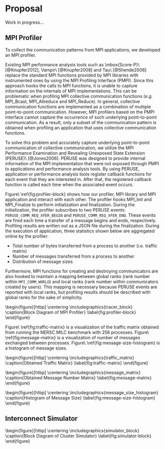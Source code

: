 # Proposal

Work in progress...

## MPI Profiler

<!-- 何が既存のプロファイラと違うのか? なんでプロファイラを新規開発する? -->
To collect the communication patterns from MPI applications, we developed an
MPI profiler.

<!-- 既存のプロファイラの問題点 -->
Existing MPI performance analysis tools such as \mbox{Score-P}\ [@Knupfer2012],
Vampir\ [@Knupfer2008] and Tau\ [@Shende2006] replace the standard MPI functions
provided by MPI libraries with instrumented ones by using the MPI Profiling
Interface (PMPI). Since this approach hooks the calls to MPI functions,
it is unable to capture information on the internals of MPI implementations.
This can be problematic when profiling MPI collective communication functions
(_e.g._ MPI_Bcast, MPI_Allreduce and MPI_Reduce). In general, collective
communication functions are implemented as a combination of multiple
point-to-point communication. However, MPI profilers based on the PMPI
interface cannot capture the occurrence of such underlying point-to-point
communication. As a result, only a subset of the communication pattern is
obtained when profiling an application that uses collective communication
functions.

<!-- PERUSEの紹介 -->
To solve this problem and accurately capture underlying point-to-point
communication of collective communication, we utilize the MPI Performance
Examination and Revealing Unexposed State Extension (PERUSE)\ [@Jones2006].
PERUSE was designed to provide internal information of the MPI implementation
that were not exposed through PMPI to applications and performance analysis
tools. By using PERUSE, application or performance analysis tools register
callback functions for each event that they are interested in. After that, the
registered callback function is called each time when the associated event
occurs.

<!-- プロファイラの動作説明 -->
Figure\ \ref{fig:profiler-block} shows how our profiler, MPI library and MPI
application and interact with each other. The profiler hooks MPI_Init and
MPI_Finalize to perform initialization and finalization. During the
initialization, the profiler subscribes to two PERUSE events:
`PERUSE_COMM_REQ_XFER_BEGIN` and `PERUSE_COMM_REQ_XFER_END`. These events are
fired each time a transfer of a message begins and ends, respectively.
Profiling results are written out as a JSON file during the finalization.
During the execution of application, three statistics shown below are
aggregated online by the profiler:

- Total number of bytes transferred from a process to another (_i.e._ traffic
  matrix)
- Number of messages transferred from a process to another
- Distribution of message sizes

Furthermore, MPI functions for creating and destroying communicators are also
hooked to maintain a mapping between global ranks (rank number within
`MPI_COMM_WORLD`) and local ranks (rank number within communicators created by
users). This mapping is necessary because PERUSE events are reported with
local ranks, but profiling results should be described with global ranks for
the sake of simplicity.

\begin{figure}[htbp]
    \centering
    \includegraphics{tracer_block}
    \caption{Block Diagram of MPI Profiler}
    \label{fig:profiler-block}
\end{figure}

Figure\ \ref{fig:traffic-matrix} is a visualization of the traffic matrix
obtained from running the NERSC MILC benchmark with 256 processes.
Figure\ \ref{fig:message-matrix} is a visualization of number of messages
exchanged between processes. Figure\ \ref{fig:message-size-histogram} is a
histogram of message sizes.

\begin{figure}[htbp]
    \centering
    \includegraphics{traffic_matrix}
    \caption{Obtained Traffic Matrix}
    \label{fig:traffic-matrix}
\end{figure}

\begin{figure}[htbp]
    \centering
    \includegraphics{message_matrix}
    \caption{Obtained Message Number Matrix}
    \label{fig:message-matrix}
\end{figure}

\begin{figure}[htbp]
    \centering
    \includegraphics{message_size_histogram}
    \caption{Histogram of Message Size}
    \label{fig:message-size-histogram}
\end{figure}

## Interconnect Simulator

\begin{figure}[htbp]
    \centering
    \includegraphics{simulator_block}
    \caption{Block Diagram of Cluster Simulator}
    \label{fig:simulator-block}
\end{figure}
